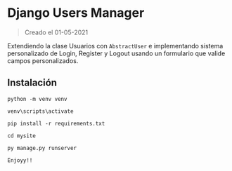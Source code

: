 # Django Users Manager

> Creado el 01-05-2021



Extendiendo la clase Usuarios con `AbstractUser` e implementando sistema personalizado de Login, Register y Logout usando un formulario que valide campos personalizados.



## Instalación

```shell
python -m venv venv
```

```shell
venv\scripts\activate
```

```shell
pip install -r requirements.txt
```

```shell
cd mysite
```

```shell
py manage.py runserver
```

```shell
Enjoyy!!
```